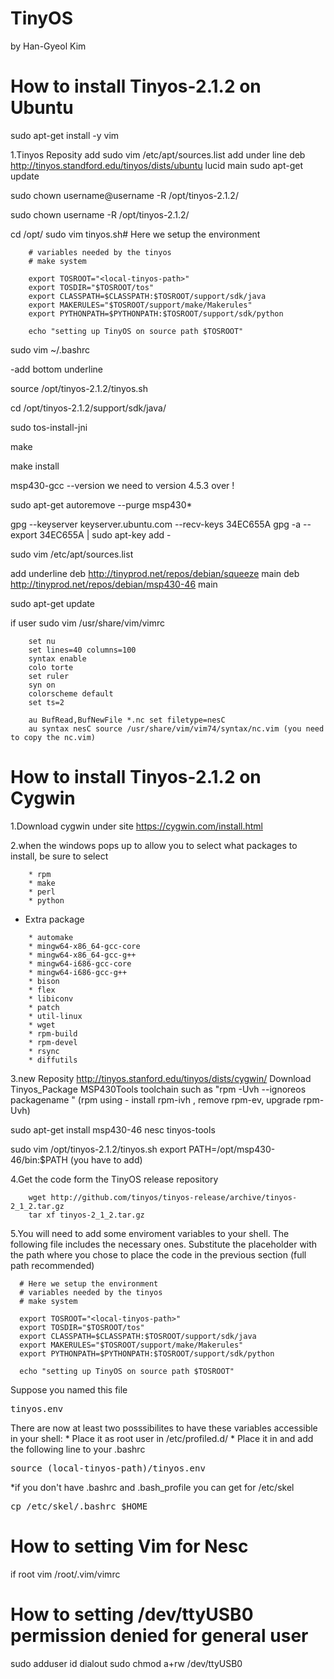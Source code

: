 # TinyOS
by Han-Gyeol Kim


# How to install Tinyos-2.1.2 on Ubuntu 

sudo apt-get install -y vim

1.Tinyos Reposity add
  sudo vim /etc/apt/sources.list 
  add under line
 deb http://tinyos.standford.edu/tinyos/dists/ubuntu lucid main
sudo apt-get update 

sudo chown username@username -R /opt/tinyos-2.1.2/

sudo chown username -R /opt/tinyos-2.1.2/

cd /opt/
sudo vim tinyos.sh# Here we setup the environment

```
    # variables needed by the tinyos 
    # make system

    export TOSROOT="<local-tinyos-path>"
    export TOSDIR="$TOSROOT/tos"
    export CLASSPATH=$CLASSPATH:$TOSROOT/support/sdk/java
    export MAKERULES="$TOSROOT/support/make/Makerules"
    export PYTHONPATH=$PYTHONPATH:$TOSROOT/support/sdk/python

    echo "setting up TinyOS on source path $TOSROOT"
```
sudo vim ~/.bashrc

-add bottom underline 

source /opt/tinyos-2.1.2/tinyos.sh

cd /opt/tinyos-2.1.2/support/sdk/java/

sudo tos-install-jni

make

make install

msp430-gcc --version
we need to version 4.5.3 over !

sudo apt-get autoremove --purge msp430*


gpg --keyserver keyserver.ubuntu.com --recv-keys 34EC655A
gpg -a --export 34EC655A | sudo apt-key add -

sudo vim /etc/apt/sources.list

add underline
deb http://tinyprod.net/repos/debian/squeeze main
deb http://tinyprod.net/repos/debian/msp430-46 main

sudo apt-get update

if user
sudo vim /usr/share/vim/vimrc

```
    set nu
    set lines=40 columns=100
    syntax enable
    colo torte
    set ruler
    syn on
    colorscheme default
    set ts=2
    
    au BufRead,BufNewFile *.nc set filetype=nesC
    au syntax nesC source /usr/share/vim/vim74/syntax/nc.vim (you need to copy the nc.vim)
```
# How to install Tinyos-2.1.2 on Cygwin
1.Download cygwin under site
https://cygwin.com/install.html

2.when the windows pops up to allow you to select what packages to install, be sure to select
```
    * rpm
    * make
    * perl
    * python
```
  * Extra package
``` * autoconf
    * automake
    * mingw64-x86_64-gcc-core 
    * mingw64-x86_64-gcc-g++ 
    * mingw64-i686-gcc-core 
    * mingw64-i686-gcc-g++ 
    * bison 
    * flex 
    * libiconv 
    * patch 
    * util-linux 
    * wget 
    * rpm-build 
    * rpm-devel 
    * rsync 
    * diffutils 
```
3.new Reposity
http://tinyos.stanford.edu/tinyos/dists/cygwin/
    Download Tinyos_Package 
    MSP430Tools
    toolchain
    such as "rpm -Uvh --ignoreos packagename "
    (rpm using - install rpm-ivh , remove rpm-ev, upgrade rpm-Uvh)

sudo apt-get install msp430-46 nesc tinyos-tools

sudo vim /opt/tinyos-2.1.2/tinyos.sh
export PATH=/opt/msp430-46/bin:$PATH (you have to add)

4.Get the code form the TinyOS release repository

```
    wget http://github.com/tinyos/tinyos-release/archive/tinyos-2_1_2.tar.gz
    tar xf tinyos-2_1_2.tar.gz
```

5.You will need to add some enviroment variables to your shell. The following file includes the necessary ones. Substitute the placeholder <local-tinyos-path> with the path where you chose to place the code in the previous section (full path recommended)

```
  # Here we setup the environment
  # variables needed by the tinyos 
  # make system

  export TOSROOT="<local-tinyos-path>"
  export TOSDIR="$TOSROOT/tos"
  export CLASSPATH=$CLASSPATH:$TOSROOT/support/sdk/java
  export MAKERULES="$TOSROOT/support/make/Makerules"
  export PYTHONPATH=$PYTHONPATH:$TOSROOT/support/sdk/python
  
  echo "setting up TinyOS on source path $TOSROOT"
```

Suppose you named this file <pre>tinyos.env</pre> There are now at least two posssibilites to have these variables accessible in your shell:
    * Place it as root user in /etc/profiled.d/
    * Place it in <local-tinyos-path>and add the following line to your .bashrc
    <pre>source (local-tinyos-path)/tinyos.env</pre>

*if you don't have .bashrc and .bash_profile you can get for /etc/skel 
<pre>cp /etc/skel/.bashrc $HOME</pre>
    
# How to setting Vim for Nesc
if root
vim /root/.vim/vimrc

# How to setting /dev/ttyUSB0 permission denied for general user
sudo adduser id dialout
sudo chmod a+rw /dev/ttyUSB0

